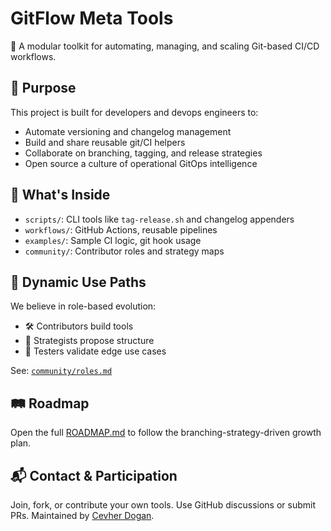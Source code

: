 # GitFlow Meta Tools

🔧 A modular toolkit for automating, managing, and scaling Git-based CI/CD workflows.

## 🎯 Purpose

This project is built for developers and devops engineers to:
- Automate versioning and changelog management
- Build and share reusable git/CI helpers
- Collaborate on branching, tagging, and release strategies
- Open source a culture of operational GitOps intelligence

## 🚀 What's Inside

- `scripts/`: CLI tools like `tag-release.sh` and changelog appenders
- `workflows/`: GitHub Actions, reusable pipelines
- `examples/`: Sample CI logic, git hook usage
- `community/`: Contributor roles and strategy maps

## 🔂 Dynamic Use Paths

We believe in role-based evolution:
- 🛠 Contributors build tools
- 🔭 Strategists propose structure
- 🧪 Testers validate edge use cases

See: [`community/roles.md`](./community/roles.md)

## 🛤 Roadmap

Open the full [ROADMAP.md](./ROADMAP.md) to follow the branching-strategy-driven growth plan.

## 📬 Contact & Participation

Join, fork, or contribute your own tools. Use GitHub discussions or submit PRs.
Maintained by [Cevher Dogan](https://github.com/cevherdogan).


